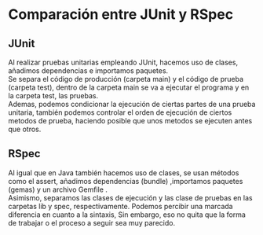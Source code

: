# Comparación entre JUnit y RSpec
## JUnit
Al realizar pruebas unitarias empleando JUnit, hacemos uso de clases, añadimos dependencias e importamos paquetes.<br>
Se separa el código de producción (carpeta main) y el código de prueba (carpeta test), dentro de la carpeta main
se va a ejecutar el programa y en la carpeta test, las pruebas.<br>
Ademas, podemos condicionar la ejecución de ciertas partes de una prueba unitaria, también podemos controlar el orden de ejecución de
ciertos metodos de prueba, haciendo posible que unos metodos se ejecuten antes que otros.

## RSpec
Al igual que en Java también hacemos uso de clases, se usan métodos como el assert, añadimos dependencias (bundle)
,importamos paquetes (gemas) y un archivo Gemfile .<br>
Asimismo, separamos las clases de ejecución y las clase de pruebas en las carpetas lib y spec, respectivamente.
Podemos percibir una marcada diferencia en cuanto a la sintaxis, Sin embargo, eso no quita que
la forma de trabajar o el proceso a seguir sea muy parecido.

